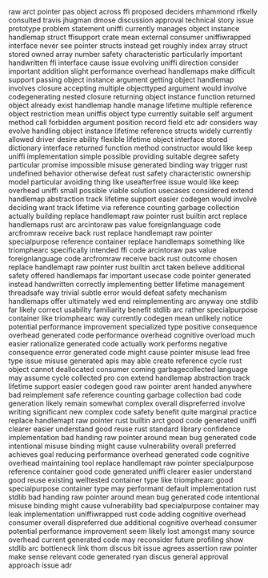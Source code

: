raw arct pointer pas object across ffi proposed deciders mhammond rfkelly consulted travis jhugman dmose discussion approval technical story issue prototype problem statement uniffi currently manages object instance handlemap struct ffisupport crate mean external consumer uniffiwrapped interface never see pointer structs instead get roughly index array struct stored owned array number safety characteristic particularly important handwritten ffi interface cause issue evolving uniffi direction consider important addition slight performance overhead handlemaps make difficult support passing object instance argument getting object handlemap involves closure accepting multiple objecttyped argument would involve codegenerating nested closure returning object instance function returned object already exist handlemap handle manage lifetime multiple reference object restriction mean uniffis object type currently suitable self argument method call forbidden argument position record field etc adr considers way evolve handling object instance lifetime reference structs widely currently allowed driver desire ability flexible lifetime object interface stored dictionary interface returned function method constructor would like keep uniffi implementation simple possible providing suitable degree safety particular promise impossible misuse generated binding way trigger rust undefined behavior otherwise defeat rust safety characteristic ownership model particular avoiding thing like useafterfree issue would like keep overhead uniffi small possible viable solution usecases considered extend handlemap abstraction track lifetime support easier codegen would involve deciding want track lifetime via reference counting garbage collection actually building replace handlemapt raw pointer rust builtin arct replace handlemaps rust arc arcintoraw pas value foreignlanguage code arcfromraw receive back rust replace handlemapt raw pointer specialpurpose reference container replace handlemaps something like triomphearc specifically intended ffi code arcintoraw pas value foreignlanguage code arcfromraw receive back rust outcome chosen replace handlemapt raw pointer rust builtin arct taken believe additional safety offered handlemaps far important usecase code pointer generated instead handwritten correctly implementing better lifetime management threadsafe way trivial subtle error would defeat safety mechanism handlemaps offer ultimately wed end reimplementing arc anyway one stdlib far likely correct usability familiarity benefit stdlib arc rather specialpurpose container like triomphearc way currently codegen mean unlikely notice potential performance improvement specialized type positive consequence overhead generated code performance overhead cognitive overload much easier rationalize generated code actually work performs negative consequence error generated code might cause pointer misuse lead free type issue misuse generated apis may able create reference cycle rust object cannot deallocated consumer coming garbagecollected language may assume cycle collected pro con extend handlemap abstraction track lifetime support easier codegen good raw pointer arent handed anywhere bad reimplement safe reference counting garbage collection bad code generation likely remain somewhat complex overall dispreferred involve writing significant new complex code safety benefit quite marginal practice replace handlemapt raw pointer rust builtin arct good code generated uniffi clearer easier understand good reuse rust standard library confidence implementation bad handing raw pointer around mean bug generated code intentional misuse binding might cause vulnerability overall preferred achieves goal reducing performance overhead generated code cognitive overhead maintaining tool replace handlemapt raw pointer specialpurpose reference container good code generated uniffi clearer easier understand good reuse existing welltested container type like triomphearc good specialpurpose container type may performant default implementation rust stdlib bad handing raw pointer around mean bug generated code intentional misuse binding might cause vulnerability bad specialpurpose container may leak implementation uniffiwrapped rust code adding cognitive overhead consumer overall dispreferred due additional cognitive overhead consumer potential performance improvement seem likely lost amongst many source overhead current generated code may reconsider future profiling show stdlib arc bottleneck link thom discus bit issue agrees assertion raw pointer make sense relevant code generated ryan discus general approval approach issue adr